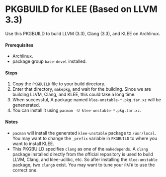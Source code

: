 PKGBUILD for KLEE (Based on LLVM 3.3)
=====================================

Use this PKGBUILD to build LLVM (3.3), Clang (3.3), and KLEE on Archlinux.

#### Prerequisites

* Archlinux.
* package group `base-devel` installed.

#### Steps

1. Copy the `PKGBUILD` file to your build directory.
3. Enter that directory, `makepkg`, and wait for the building. Since we are building LLVM,
   Clang, and KLEE, this could take a long time.
4. When successful, A package named `klee-unstable-*.pkg.tar.xz` will be genenerated.
5. You can install it using `pacman -U klee-unstable-*.pkg.tar.xz`.

#### Notes

* `pacman` will install the generated `klee-unstable` package to `/usr/local`. You may
  want to change the `_prefix` variable in `PKGBUILD` to where you want to install KLEE.
* This PKGBUILD specifies `clang` as one of the `makedepends`. A `clang` package installed
  directly from the official repository is used to build LLVM, Clang, and klee-uclibc,
  etc. So after installing the `klee-unstable` package, two `clang`s exist. You may want
  to tune your `PATH` to use the correct one.
